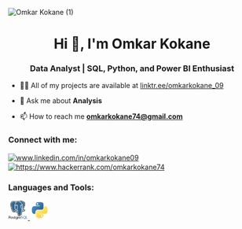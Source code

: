 ![Omkar Kokane (1)](https://github.com/OmkarKokane09/OmkarKokane09/assets/144982429/0ae4d995-27b2-463b-9b61-4447eb74b093)

<h1 align="center">Hi 👋, I'm Omkar Kokane</h1>
<h3 align="center">Data Analyst | SQL, Python, and Power BI Enthusiast</h3> 



- 👨‍💻 All of my projects are available at [linktr.ee/omkarkokane_09](linktr.ee/omkarkokane_09)

- 💬 Ask me about **Analysis**

- 📫 How to reach me **omkarkokane74@gmail.com**

<h3 align="left">Connect with me:</h3>
<p align="left">
<a href="https://linkedin.com/in/www.linkedin.com/in/omkarkokane09" target="blank"><img align="center" src="https://raw.githubusercontent.com/rahuldkjain/github-profile-readme-generator/master/src/images/icons/Social/linked-in-alt.svg" alt="www.linkedin.com/in/omkarkokane09" height="30" width="40" /></a>
<a href="https://www.hackerrank.com/https://www.hackerrank.com/omkarkokane74" target="blank"><img align="center" src="https://raw.githubusercontent.com/rahuldkjain/github-profile-readme-generator/master/src/images/icons/Social/hackerrank.svg" alt="https://www.hackerrank.com/omkarkokane74" height="30" width="40" /></a>
</p>

<h3 align="left">Languages and Tools:</h3>
<p align="left"> <a href="https://www.postgresql.org" target="_blank" rel="noreferrer"> <img src="https://raw.githubusercontent.com/devicons/devicon/master/icons/postgresql/postgresql-original-wordmark.svg" alt="postgresql" width="40" height="40"/> </a> <a href="https://www.python.org" target="_blank" rel="noreferrer"> <img src="https://raw.githubusercontent.com/devicons/devicon/master/icons/python/python-original.svg" alt="python" width="40" height="40"/> </a> </p>
